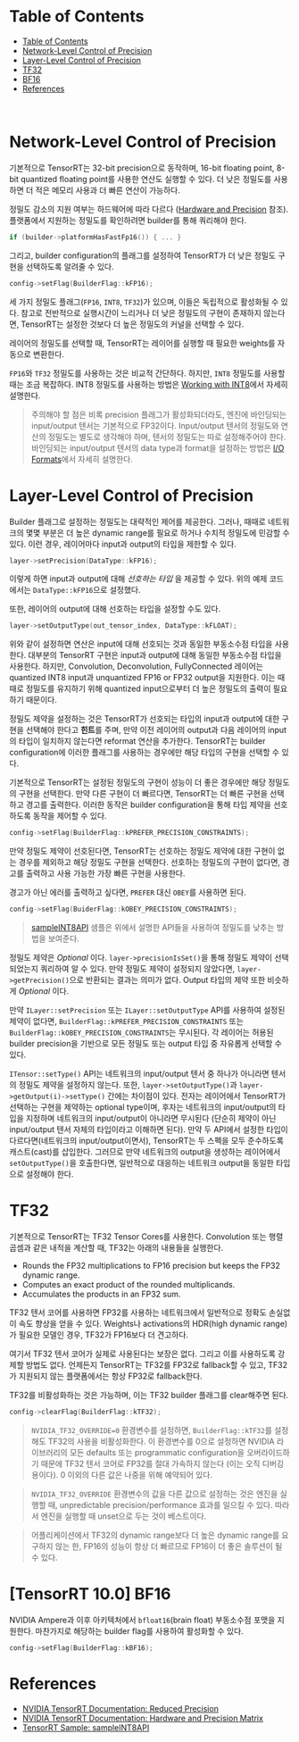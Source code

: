 # Table of Contents

- [Table of Contents](#table-of-contents)
- [Network-Level Control of Precision](#network-level-control-of-precision)
- [Layer-Level Control of Precision](#layer-level-control-of-precision)
- [TF32](#tf32)
- [BF16](#tensorrt-100-bf16)
- [References](#references)

<br>

# Network-Level Control of Precision

기본적으로 TensorRT는 32-bit precision으로 동작하며, 16-bit floating point, 8-bit quantized floating point를 사용한 연산도 실행할 수 있다. 더 낮은 정밀도를 사용하면 더 적은 메모리 사용과 더 빠른 연산이 가능하다.

정밀도 감소의 지원 여부는 하드웨어에 따라 다르다 ([Hardware and Precision](https://docs.nvidia.com/deeplearning/tensorrt/support-matrix/index.html#hardware-precision-matrix) 참조). 플랫폼에서 지원하는 정밀도를 확인하려면 builder를 통해 쿼리해야 한다.
```c++
if (builder->platformHasFastFp16()) { ... }
```

그리고, builder configuration의 플래그를 설정하여 TensorRT가 더 낮은 정밀도 구현을 선택하도록 알려줄 수 있다.
```c++
config->setFlag(BuilderFlag::kFP16);
```

세 가지 정밀도 플래그(`FP16`, `INT8`, `TF32`)가 있으며, 이들은 독립적으로 활성화될 수 있다. 참고로 전반적으로 실행시간이 느리거나 더 낮은 정밀도의 구현이 존재하지 않는다면, TensorRT는 설정한 것보다 더 높은 정밀도의 커널을 선택할 수 있다.

레이어의 정밀도를 선택할 때, TensorRT는 레이어를 실행할 때 필요한 weights를 자동으로 변환한다.

`FP16`와 `TF32` 정밀도를 사용하는 것은 비교적 간단하다. 하지만, `INT8` 정밀도를 사용할 때는 조금 복잡하다. INT8 정밀도를 사용하는 방법은 [Working with INT8](https://docs.nvidia.com/deeplearning/tensorrt/developer-guide/index.html#working-with-int8)에서 자세히 설명한다.

> 주의해야 할 점은 비록 precision 플래그가 활성화되더라도, 엔진에 바인딩되는 input/output 텐서는 기본적으로 FP32이다. Input/output 텐서의 정밀도와 연산의 정밀도는 별도로 생각해야 하며, 텐서의 정밀도는 따로 설정해주어야 한다. 바인딩되는 input/output 텐서의 data type과 format을 설정하는 방법은 [I/O Formats](https://docs.nvidia.com/deeplearning/tensorrt/developer-guide/index.html#reformat-free-network-tensors)에서 자세히 설명한다.

# Layer-Level Control of Precision

Builder 플래그로 설정하는 정밀도는 대략적인 제어를 제공한다. 그러나, 때때로 네트워크의 몇몇 부분은 더 높은 dynamic range를 필요로 하거나 수치적 정밀도에 민감할 수 있다. 이런 경우, 레이어마다 input과 output의 타입을 제한할 수 있다.
```c++
layer->setPrecision(DataType::kFP16);
```
이렇게 하면 input과 output에 대해 *선호하는 타입* 을 제공할 수 있다. 위의 예제 코드에서는 `DataType::kFP16`으로 설정했다.

또한, 레이어의 output에 대해 선호하는 타입을 설정할 수도 있다.
```c++
layer->setOutputType(out_tensor_index, DataType::kFLOAT);
```

위와 같이 설정하면 연산은 input에 대해 선호되는 것과 동일한 부동소수점 타입을 사용한다. 대부분의 TensorRT 구현은 input과 output에 대해 동일한 부동소수점 타입을 사용한다. 하지만, Convolution, Deconvolution, FullyConnected 레이어는 quantized INT8 input과 unquantized FP16 or FP32 output을 지원한다. 이는 때때로 정밀도를 유지하기 위해 quantized input으로부터 더 높은 정밀도의 출력이 필요하기 때문이다.

정밀도 제약을 설정하는 것은 TensorRT가 선호되는 타입의 input과 output에 대한 구현을 선택해야 한다고 **힌트**를 주며, 만약 이전 레이어의 output과 다음 레이어의 input의 타입이 일치하지 않는다면 reformat 연산을 추가한다. TensorRT는 builder configuration에 이러한 플래그를 사용하는 경우에만 해당 타입의 구현을 선택할 수 있다.

기본적으로 TensorRT는 설정된 정밀도의 구현이 성능이 더 좋은 경우에만 해당 정밀도의 구현을 선택한다. 만약 다른 구현이 더 빠르다면, TensorRT는 더 빠른 구현을 선택하고 경고를 출력한다. 이러한 동작은 builder configuration을 통해 타입 제약을 선호하도록 동작을 제어할 수 있다.
```c++
config->setFlag(BuilderFlag::kPREFER_PRECISION_CONSTRAINTS);
```

만약 정밀도 제약이 선호된다면, TensorRT는 선호하는 정밀도 제약에 대한 구현이 없는 경우를 제외하고 해당 정밀도 구현을 선택한다. 선호하는 정밀도의 구현이 없다면, 경고를 출력하고 사용 가능한 가장 빠른 구현을 사용한다.

경고가 아닌 에러를 출력하고 싶다면, `PREFER` 대신 `OBEY`를 사용하면 된다.
```c++
config->setFlag(BuiderFlag::kOBEY_PRECISION_CONSTRAINTS);
```

> [sampleINT8API](https://github.com/NVIDIA/TensorRT/tree/main/samples/sampleINT8API) 샘플은 위에서 설명한 API들을 사용하여 정밀도를 낮추는 방법을 보여준다.

정밀도 제약은 *Optional* 이다. `layer->precisionIsSet()`을 통해 정밀도 제약이 선택되었는지 쿼리하여 알 수 있다. 만약 정밀도 제약이 설정되지 않았다면, `layer->getPrecision()`으로 반환되는 결과는 의미가 없다. Output 타입의 제약 또한 비슷하게 *Optional* 이다.

만약 `ILayer::setPrecision` 또는 `ILayer::setOutputType` API를 사용하여 설정된 제약이 없다면, `BuilderFlag::kPREFER_PRECISION_CONSTRAINTS` 또는 `BuilderFlag::kOBEY_PRECISION_CONSTRAINTS`는 무시된다. 각 레이어는 허용된 builder precision을 기반으로 모든 정밀도 또는 output 타입 중 자유롭게 선택할 수 있다.

`ITensor::setType()` API는 네트워크의 input/output 텐서 중 하나가 아니라면 텐서의 정밀도 제약을 설정하지 않는다. 또한, `layer->setOutputType()`과 `layer->getOutput(i)->setType()` 간에는 차이점이 있다. 전자는 레이어에서 TensorRT가 선택하는 구현을 제약하는 optional type이며, 후자는 네트워크의 input/output의 타입을 지정하며 네트워크의 input/output이 아니라면 무시된다 (단순히 제약이 아닌 input/output 텐서 자체의 타입이라고 이해하면 된다). 만약 두 API에서 설정한 타입이 다르다면(네트워크의 input/output이면서), TensorRT는 두 스펙을 모두 준수하도록 캐스트(cast)를 삽입한다. 그러므로 만약 네트워크의 output을 생성하는 레이어에서 `setOutputType()`을 호출한다면, 일반적으로 대응하는 네트워크 output을 동일한 타입으로 설정해야 한다.

# TF32

기본적으로 TensorRT는 TF32 Tensor Cores를 사용한다. Convolution 또는 행렬 곱셈과 같은 내적을 계산할 때, TF32는 아래의 내용들을 실행한다.

- Rounds the FP32 multiplications to FP16 precision but keeps the FP32 dynamic range.
- Computes an exact product of the rounded multiplicands.
- Accumulates the products in an FP32 sum.

TF32 텐서 코어를 사용하면 FP32를 사용하는 네트워크에서 일반적으로 정확도 손실없이 속도 향상을 얻을 수 있다. Weights나 activations의 HDR(high dynamic range)가 필요한 모델인 경우, TF32가 FP16보다 더 견고하다.

여기서 TF32 텐서 코어가 실제로 사용된다는 보장은 없다. 그리고 이를 사용하도록 강제할 방법도 없다. 언제든지 TensorRT는 TF32를 FP32로 fallback할 수 있고, TF32가 지원되지 않는 플랫폼에서는 항상 FP32로 fallback한다.

TF32를 비활성화하는 것은 가능하며, 이는 TF32 builder 플래그를 clear해주면 된다.
```c++
config->clearFlag(BuilderFlag::kTF32);
```

> `NVIDIA_TF32_OVERRIDE=0` 환경변수를 설정하면, `BuilderFlag::kTF32`를 설정해도 TF32의 사용을 비활성화한다. 이 환경변수를 0으로 설정하면 NVIDIA 라이브러리의 모든 defaults 또는 programmatic configuration을 오버라이드하기 때문에 TF32 텐서 코어로 FP32를 절대 가속하지 않는다 (이는 오직 디버깅용이다). 0 이외의 다른 값은 나중을 위해 예약되어 있다.

> `NVIDIA_TF32_OVERRIDE` 환경변수의 값을 다른 값으로 설정하는 것은 엔진을 실행할 때, unpredictable precision/performance 효과를 일으킬 수 있다. 따라서 엔진을 실행할 때 unset으로 두는 것이 베스트이다.

> 어플리케이션에서 TF32의 dynamic range보다 더 높은 dynamic range를 요구하지 않는 한, FP16의 성능이 항상 더 빠르므로 FP16이 더 좋은 솔루션이 될 수 있다.

# [TensorRT 10.0] BF16

NVIDIA Ampere과 이후 아키텍처에서 `bfloat16`(brain float) 부동소수점 포맷을 지원한다. 마찬가지로 해당하는 builder flag를 사용하여 활성화할 수 있다.

```c++
config->setFlag(BuilderFlag::kBF16);
```

# References

- [NVIDIA TensorRT Documentation: Reduced Precision](https://docs.nvidia.com/deeplearning/tensorrt/developer-guide/index.html#reduced-precision)
- [NVIDIA TensorRT Documentation: Hardware and Precision Matrix](https://docs.nvidia.com/deeplearning/tensorrt/support-matrix/index.html#hardware-precision-matrix)
- [TensorRT Sample: sampleINT8API](https://github.com/NVIDIA/TensorRT/tree/main/samples/sampleINT8API)